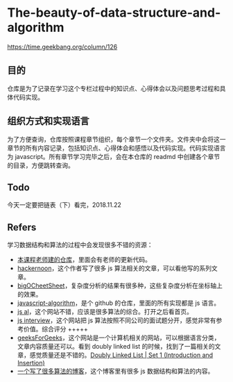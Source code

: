 # The-beauty-of-data-structure-and-algorithm
https://time.geekbang.org/column/126

## 目的
仓库是为了记录在学习这个专栏过程中的知识点、心得体会以及问题思考过程和具体代码实现。

## 组织方式和实现语言
为了方便查询，仓库按照课程章节组织，每个章节一个文件夹。文件夹中会将这一章节的所有内容记录，包括知识点、心得体会和感悟以及代码实现。代码实现语言为 javascript。所有章节学习完毕之后，会在本仓库的 readmd 中创建各个章节的目录，方便跳转查询。

## Todo
今天一定要把链表（下）看完，2018.11.22

## Refers
学习数据结构和算法的过程中会发现很多不错的资源：
- [本课程老师建的仓库](https://github.com/wangzheng0822/algo)，里面会有老师的更新代码。
- [hackernoon](https://hackernoon.com/programming-with-js-insertion-sort-1316df8354f5)，这个作者写了很多 js 算法相关的文章，可以看他写的系列文章。
- [bigOCheetSheet](http://bigocheatsheet.com/)，复杂度分析的结果有很多种，这些复杂度分析在坐标轴上的效果。
- [javascript-algorithm](https://github.com/trekhleb/javascript-algorithms)，是个 github 的仓库，里面的所有实现都是 js 语言。
- [js al](https://mgechev.github.io/javascript-algorithms/graphs_searching_dfs.js.html)，这个网站不错，应该是很多算法的综合。打开之后看首页。
- [js interview](https://js-algorithms.tutorialhorizon.com/2015/10/12/binary-tree-traversal/)，这个网站把 js 算法按照不同公司的面试题分开，感觉非常有参考价值。综合评分 +++++
- [geeksForGeeks](https://www.geeksforgeeks.org/)，这个网站是一个计算机相关的网站，可以根据语言分类，文章内容质量还可以。看到 doubly linked list 的时候，找到了一篇相关的文章，感觉质量还是不错的。[Doubly Linked List | Set 1 (Introduction and Insertion)](https://www.geeksforgeeks.org/doubly-linked-list/)
- [一个写了很多算法的博客](http://blog.benoitvallon.com/)，这个博客里有很多 js 数据结构和算法的内容。
